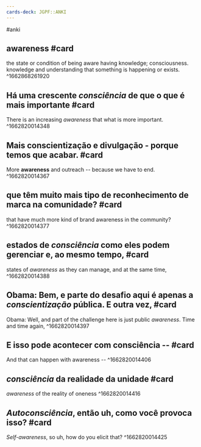 ```yaml
---
cards-deck: JGPF::ANKI
---
```

#anki 
## awareness #card 
the state or condition of being aware having knowledge; consciousness.
knowledge and understanding that something is happening or exists.
^1662868261920

## Há uma crescente *consciência* de que o que é mais importante #card 
There is an increasing *awareness* that what is more important.
^1662820014348

## Mais conscientização e divulgação - porque temos que acabar. #card 
More **awareness** and outreach -- because we have to end.
^1662820014367

## que têm muito mais tipo de reconhecimento de marca na comunidade? #card 
that have much more kind of brand awareness in the community?
^1662820014377

## estados de *consciência* como eles podem gerenciar e, ao mesmo tempo, #card 
states of *awareness* as they can manage, and at the same time,
^1662820014388

## Obama: Bem, e parte do desafio aqui é apenas a *conscientização* pública. E outra vez, #card 
Obama: Well, and part of the challenge here is just public *awareness*. Time and time again,
^1662820014397

## E isso pode acontecer com consciência -- #card 
And that can happen with awareness --
^1662820014406

## *consciência* da realidade da unidade #card 
*awareness* of the reality of oneness
^1662820014416

## *Autoconsciência*, então uh, como você provoca isso? #card 
*Self-awareness*, so uh, how do you elicit that?
^1662820014425
